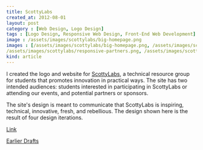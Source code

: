 ```yaml
---
title: ScottyLabs
created_at: 2012-08-01
layout: post
category : [Web Design, Logo Design]
tags : [Logo Design, Responsive Web Design, Front-End Web Development]
image : /assets/images/scottylabs/big-homepage.png
images : [/assets/images/scottylabs/big-homepage.png, /assets/images/scottylabs/projects-page.png, /assets/images/scottylabs/events-smaller.png, 
/assets/images/scottylabs/responsive-partners.png, /assets/images/scottylabs/scottylabs-logo.png]
kind: article
---
```


<p class="description">
I created the logo and website for <a href="http://www.scottylabs.org">ScottyLabs</a>, a technical resource group for students that promotes innovation in practical ways. The site has two intended audiences: students interested in participating in ScottyLabs or attending our events, and potential partners or sponsors. </p>

<p class="description">
The site's design is meant to communicate that ScottyLabs is inspiring, technical, innovative, fresh, and rebellious. The design shown here is the result of four design iterations.
</p>

<p><a class = "button large" href="http://www.scottylabs.org/">Link</a></p>
<p><a class="button large" href="https://www.dropbox.com/sh/qjjluako5vmsa5h/NTUsSCl-0h">Earlier Drafts</a></p>